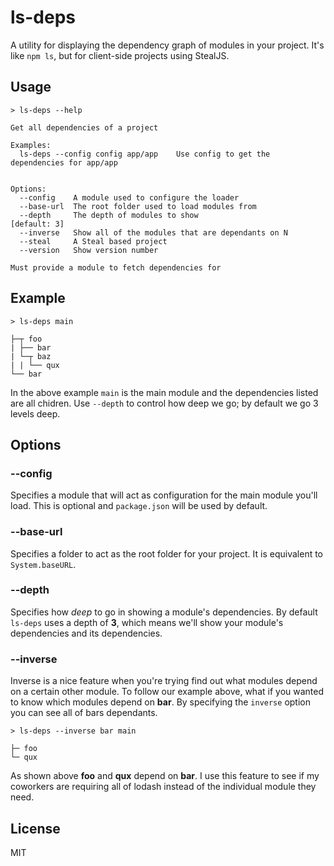 # ls-deps

A utility for displaying the dependency graph of modules in your project. It's like `npm ls`, but for client-side projects using StealJS.

## Usage

```shell
> ls-deps --help

Get all dependencies of a project

Examples:
  ls-deps --config config app/app    Use config to get the dependencies for app/app


Options:
  --config    A module used to configure the loader           
  --base-url  The root folder used to load modules from       
  --depth     The depth of modules to show                      [default: 3]
  --inverse   Show all of the modules that are dependants on N
  --steal     A Steal based project                           
  --version   Show version number                             

Must provide a module to fetch dependencies for
```

## Example

```shell
> ls-deps main

├─┬ foo
| ├── bar
| └─┬ baz
| | └── qux
└── bar
```

In the above example `main` is the main module and the dependencies listed are all chidren.  Use `--depth` to control how deep we go; by default we go 3 levels deep.

## Options

### --config

Specifies a module that will act as configuration for the main module you'll load. This is optional and `package.json` will be used by default.

### --base-url

Specifies a folder to act as the root folder for your project. It is equivalent to `System.baseURL`.

### --depth

Specifies how *deep* to go in showing a module's dependencies. By default `ls-deps` uses a depth of **3**, which means we'll show your module's dependencies and its dependencies.

### --inverse

Inverse is a nice feature when you're trying find out what modules depend on a certain other module. To follow our example above, what if you wanted to know which modules depend on **bar**. By specifying the `inverse` option you can see all of bars dependants.

```shell
> ls-deps --inverse bar main

├─ foo
└─ qux
```

As shown above **foo** and **qux** depend on **bar**.  I use this feature to see if my coworkers are requiring all of lodash instead of the individual module they need.

## License

MIT
